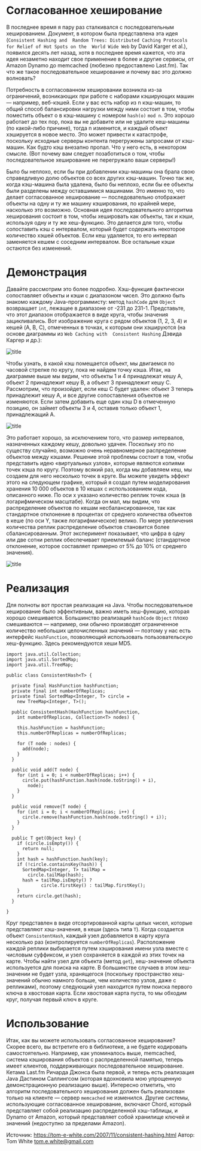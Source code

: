 # Согласованное хеширование

В последнее время я пару раз сталкивался с последовательным хешированием. 
Документ, в котором была представлена ​​эта идея (`Consistent Hashing and 
Random Trees: Distributed Caching Protocols for Relief of Hot Spots on the 
World Wide Web` by David Karger et al.), появился десять лет назад, хотя в 
последнее время кажется, что эта идея незаметно находит свое применение в 
более и другие сервисы, от Amazon Dynamo до memcached (любезно 
предоставлено Last.fm). Так что же такое последовательное хеширование и 
почему вас это должно волновать?

Потребность в согласованном хешировании возникла из-за ограничений, 
возникающих при работе с наборами кэширующих машин — например, веб-кэшей. 
Если у вас есть набор из n кэш-машин, то общий способ балансировки 
нагрузки между ними состоит в том, чтобы поместить объект o в кэш-машину с 
номером `hash(o)` `mod n`. Это хорошо работает до тех пор, пока вы не 
добавите или не удалите кеш-машины (по какой-либо причине), тогда n 
изменится, и каждый объект хэшируется в новое место. Это может привести к 
катастрофе, поскольку исходные серверы контента перегружены запросами от 
кэш-машин. Как будто кэш внезапно пропал. Что у него есть, в некотором 
смысле. (Вот почему вам следует позаботиться о том, чтобы последовательное 
хеширование не перегружало ваши серверы!)

Было бы неплохо, если бы при добавлении кэш-машины она брала свою 
справедливую долю объектов со всех других кэш-машин. Точно так же, когда 
кэш-машина была удалена, было бы неплохо, если бы ее объекты были 
разделены между оставшимися машинами. Это именно то, что делает 
согласованное хеширование — последовательно отображает объекты на одну и 
ту же машину кэширования, по крайней мере, насколько это возможно. 
Основная идея последовательного алгоритма хеширования состоит в том, чтобы 
хешировать как объекты, так и кэши, используя одну и ту же хеш-функцию. 
Это делается для того, чтобы сопоставить кэш с интервалом, который будет 
содержать некоторое количество хэшей объектов. Если кеш удаляется, то его 
интервал заменяется кешем с соседним интервалом. Все остальные кэши 
остаются без изменений.

# Демонстрация

Давайте рассмотрим это более подробно. Хэш-функция фактически сопоставляет 
объекты и кэши с диапазоном чисел. Это должно быть знакомо каждому 
Java-программисту: метод `hashCode` для `Object ` возвращает `int`, 
лежащее в диапазоне от -231 до 231-1. Представьте, что этот диапазон 
отображается в виде круга, чтобы значения зацикливались. Вот изображение 
круга с рядом объектов (1, 2, 3, 4) и кешей (A, B, C), отмеченных в 
точках, к которым они хэшируются (на основе диаграммы из `Web Caching with 
Consistent Hashing` Дэвида Каргер и др.):


![title](https://github.com/codefather-labs/translations_of_computer_science_articles/blob/main/Согласованное%20хеширование/2007-11-27-image-0000.png?raw=true)

Чтобы узнать, в какой кэш помещается объект, мы двигаемся по часовой 
стрелке по кругу, пока не найдем точку кэша. Итак, на диаграмме выше мы 
видим, что объекты 1 и 4 принадлежат кешу A, объект 2 принадлежит кешу B, 
а объект 3 принадлежит кешу C. Рассмотрим, что произойдет, если кеш C 
будет удален: объект 3 теперь принадлежит кешу A, и все другие 
сопоставления объектов не изменяются. Если затем добавить еще один кэш D в 
отмеченную позицию, он займет объекты 3 и 4, оставив только объект 1, 
принадлежащий A.


![title](https://github.com/codefather-labs/translations_of_computer_science_articles/blob/main/Согласованное%20хеширование/2007-11-27-image-0001.png?raw=true)

Это работает хорошо, за исключением того, что размер интервалов, 
назначенных каждому кешу, довольно удачен. Поскольку это по существу 
случайно, возможно очень неравномерное распределение объектов между 
кэшами. Решение этой проблемы состоит в том, чтобы представить идею 
«виртуальных узлов», которые являются копиями точек кэша по кругу. Поэтому 
всякий раз, когда мы добавляем кеш, мы создаем для него несколько точек в 
круге. Вы можете увидеть эффект этого на следующем графике, который я 
создал путем моделирования хранения 10 000 объектов в 10 кешах с 
использованием кода, описанного ниже. По оси x указано количество реплик 
точек кэша (в логарифмическом масштабе). Когда он мал, мы видим, что 
распределение объектов по кешам несбалансированное, так как стандартное 
отклонение в процентах от среднего количества объектов в кеше (по оси Y, 
также логарифмическое) велико. По мере увеличения количества реплик 
распределение объектов становится более сбалансированным. Этот эксперимент 
показывает, что цифра в одну или две сотни реплик обеспечивает приемлемый 
баланс (стандартное отклонение, которое составляет примерно от 5% до 10% 
от среднего значения).

![title](https://github.com/codefather-labs/translations_of_computer_science_articles/blob/main/Согласованное%20хеширование/2007-11-27-image-0002.png?raw=true)

 # Реализация
 
Для полноты вот простая реализация на Java. Чтобы последовательное 
хеширование было эффективным, важно иметь хеш-функцию, которая хорошо 
смешивается. Большинство реализаций `hashCode` `Object` плохо смешиваются 
— например, они обычно производят ограниченное количество небольших 
целочисленных значений — поэтому у нас есть интерфейс `HashFunction`, 
позволяющий использовать пользовательскую хеш-функцию. Здесь рекомендуются 
хеши MD5.

```
import java.util.Collection;
import java.util.SortedMap;
import java.util.TreeMap;

public class ConsistentHash<T> {

  private final HashFunction hashFunction;
  private final int numberOfReplicas;
  private final SortedMap<Integer, T> circle =
    new TreeMap<Integer, T>();

  public ConsistentHash(HashFunction hashFunction,
    int numberOfReplicas, Collection<T> nodes) {

    this.hashFunction = hashFunction;
    this.numberOfReplicas = numberOfReplicas;

    for (T node : nodes) {
      add(node);
    }
  }

  public void add(T node) {
    for (int i = 0; i < numberOfReplicas; i++) {
      circle.put(hashFunction.hash(node.toString() + i),
        node);
    }
  }

  public void remove(T node) {
    for (int i = 0; i < numberOfReplicas; i++) {
      circle.remove(hashFunction.hash(node.toString() + i));
    }
  }

  public T get(Object key) {
    if (circle.isEmpty()) {
      return null;
    }
    int hash = hashFunction.hash(key);
    if (!circle.containsKey(hash)) {
      SortedMap<Integer, T> tailMap =
        circle.tailMap(hash);
      hash = tailMap.isEmpty() ?
             circle.firstKey() : tailMap.firstKey();
    }
    return circle.get(hash);
  } 

}
```

Круг представлен в виде отсортированной карты целых чисел, которые 
представляют хэш-значения, в кеши (здесь типа `T`). Когда создается объект 
`ConsistentHash`, каждый узел добавляется в карту круга несколько раз 
(контролируется `numberOfReplicas`). Расположение каждой реплики 
выбирается путем хэширования имени узла вместе с числовым суффиксом, и 
узел сохраняется в каждой из этих точек на карте. 
Чтобы найти узел для объекта (метод `get`), хеш-значение объекта 
используется для поиска на карте. В большинстве случаев в этом 
хеш-значении не будет узла, хранящегося (поскольку пространство 
хеш-значений обычно намного больше, чем количество узлов, даже с 
репликами), поэтому следующий узел находится путем поиска первого ключа в 
хвостовая карта. Если хвостовая карта пуста, то мы обходим круг, получая 
первый ключ в круге.

# Использование

Итак, как вы можете использовать согласованное хеширование? Скорее всего, 
вы встретите его в библиотеке, а не будете кодировать самостоятельно. 
Например, как упоминалось выше, memcached, система кэширования объектов с 
распределенной памятью, теперь имеет клиентов, поддерживающих 
последовательное хеширование. Кетама Last.fm Ричарда Джонса была первой, и 
теперь есть реализация Java Дастином Саллингсом (которая вдохновила мою 
упрощенную демонстрационную реализацию выше). Интересно отметить, что 
алгоритм последовательного хеширования должен быть реализован только на 
клиенте — сервер `memcached` не изменился. Другие системы, использующие 
согласованное хеширование, включают Chord, который представляет собой 
реализацию распределенной хэш-таблицы, и Dynamo от Amazon, который 
представляет собой хранилище ключей и значений (недоступно за пределами 
Amazon).

Источник: https://tom-e-white.com/2007/11/consistent-hashing.html
Автор:
Tom White
tom.e.white@gmail.com
